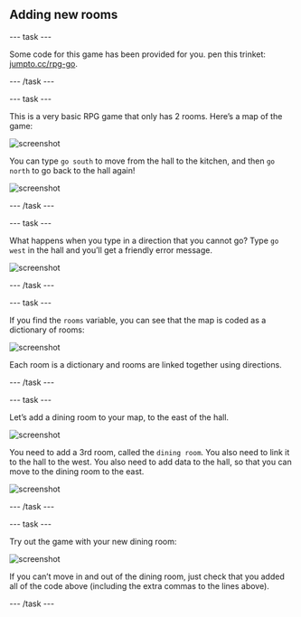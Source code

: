 ## Adding new rooms

--- task ---

Some code for this game has been provided for you. pen this trinket: <a href="http://jumpto.cc/rpg-go" target="_blank">jumpto.cc/rpg-go</a>. 

--- /task ---

--- task ---

This is a very basic RPG game that only has 2 rooms. Here’s a map of the game:

 ![screenshot](images/rpg-map1.png)

 You can type `go south` to move from the hall to the kitchen, and then `go north` to go back to the hall again!

 ![screenshot](images/rpg-controls.png)

--- /task ---

--- task ---

What happens when you type in a direction that you cannot go? Type `go west` in the hall and you’ll get a friendly error message.

 ![screenshot](images/rpg-error.png)

--- /task ---

--- task ---

If you find the `rooms` variable, you can see that the map is coded as a dictionary of rooms:

 ![screenshot](images/rpg-rooms.png)

 Each room is a dictionary and rooms are linked together using directions.  
 

--- /task ---

--- task ---

Let’s add a dining room to your map, to the east of the hall.

 ![screenshot](images/rpg-dining.png)

 You need to add a 3rd room, called the `dining room`. You also need to link it to the hall to the west. You also need to add data to the hall, so that you can move to the dining room to the east.
 
 ![screenshot](images/rpg-dining-code.png)

--- /task ---

--- task ---

Try out the game with your new dining room:

 ![screenshot](images/rpg-dining-test.png)

 If you can’t move in and out of the dining room, just check that you added all of the code above (including the extra commas to the lines above).

--- /task ---
